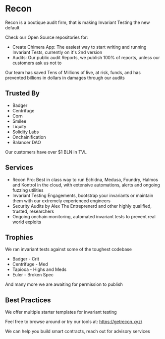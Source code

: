 # Recon

Recon is a boutique audit firm, that is making Invariant Testing the new default

Check our Open Source repositories for:
- Create Chimera App: The easiest way to start writing and running Invariant Tests, currently on it's 2nd version
- Audits: Our public audit Reports, we publish 100% of reports, unless our customers ask us not to

Our team has saved Tens of Millions of live, at risk, funds, and has prevented billions in dollars in damages through our audits



## Trusted By
- Badger
- Centrifuge
- Corn
- Smilee
- Liquity
- Solidity Labs
- Onchainification
- Balancer DAO

Our customers have over $1 BLN in TVL

## Services

- Recon Pro: Best in class way to run Echidna, Medusa, Foundry, Halmos and Kontrol in the cloud, with extensive automations, alerts and ongoing fuzzing utilities
- Invariant Testing Engagements, bootstrap your invariants or maintain them with our extremely experienced engineers
- Security Audits by Alex The Entreprenerd and other highly qualified, trusted, researchers
- Ongoing onchain monitoring, automated invariant tests to prevent real world exploits
 
## Trophies

We ran invariant tests against some of the toughest codebase

- Badger - Crit
- Centrifuge - Med
- Tapioca - Highs and Meds
- Euler - Broken Spec

And many more we are awaiting for permission to publish

## Best Practices

We offer multiple starter templates for invariant testing

Feel free to browse around or try our tools at: https://getrecon.xyz/

We can help you build smart contracts, reach out for advisory services
